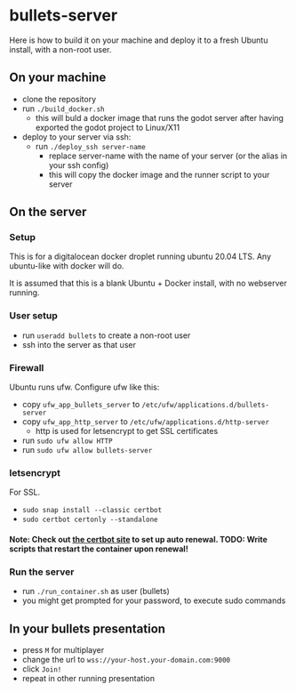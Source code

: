 # bullets-server

Here is how to build it on your machine and deploy it to a fresh Ubuntu install, with a non-root user.


## On your machine

- clone the repository
- run `./build_docker.sh`
    - this will buld a docker image that runs the godot server after having exported the godot project to Linux/X11
- deploy to your server via ssh:
    - run `./deploy_ssh server-name`
        - replace server-name with the name of your server (or the alias in your ssh config)
        - this will copy the docker image and the runner script to your server

## On the server
### Setup
This is for a digitalocean docker droplet running ubuntu 20.04 LTS. Any ubuntu-like with docker will do.

It is assumed that this is a blank Ubuntu + Docker install, with no webserver running.

### User setup
- run `useradd bullets` to create a non-root user
- ssh into the server as that user

### Firewall
Ubuntu runs ufw. Configure ufw like this:

- copy `ufw_app_bullets_server` to `/etc/ufw/applications.d/bullets-server`
- copy `ufw_app_http_server` to `/etc/ufw/applications.d/http-server`
    - http is used for letsencrypt to get SSL certificates
- run `sudo ufw allow HTTP`
- run `sudo ufw allow bullets-server`

### letsencrypt
For SSL.

- `sudo snap install --classic certbot`
- `sudo certbot certonly --standalone`

#### Note: Check out [the certbot site](https://certbot.eff.org/lets-encrypt/ubuntufocal-other) to set up auto renewal. TODO: Write scripts that restart the container upon renewal!

### Run the server
- run `./run_container.sh` as user (bullets)
- you might get prompted for your password, to execute sudo commands

## In your bullets presentation
- press `M` for multiplayer
- change the url to `wss://your-host.your-domain.com:9000`
- click `Join!`
- repeat in other running presentation

